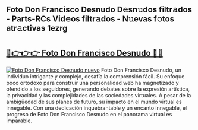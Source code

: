 ## Foto Don Francisco Desnudo D𝚎sn𝚞dos filtr𝚊dos - Parts-RCs Vid𝚎os filtr𝚊dos - N𝚞evas f𝚘tos atr𝚊ctivas 1ezrg

# <h2><a href="http://mb49x6.tromn.icu/?c=Foto+Don+Francisco+Desnudo">🔗👉👉👉 Foto Don Francisco Desnudo 🔗🔗</a></h2>

[![Foto Don Francisco Desnudo nuevo](https://i.imgur.com/pEAQMta.gif)](http://mb49x6.tromn.icu/?c=Foto+Don+Francisco+Desnudo)
Foto Don Francisco Desnudo, un individuo intrigante y complejo, desafía la comprensión fácil. Su enfoque poco ortodoxo para construir una personalidad web ha magnetizado y ofendido a los seguidores, generando debates sobre la expresión artística, la privacidad y las complejidades de las sociedades virtuales. A pesar de la ambigüedad de sus planes de futuro, su impacto en el mundo virtual es innegable. Con una dedicación inquebrantable y un encanto innegable, el progreso de Foto Don Francisco Desnudo en el panorama virtual es imparable.
